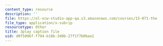 ```yaml
---
content_type: resource
description: ''
file: https://ol-ocw-studio-app-qa.s3.amazonaws.com/courses/15-071-the-analytics-edge-spring-2017/d0f5096ff794b18b3d0b27f1f7b0bae1_UA3QA3KE4sw.srt
file_type: application/x-subrip
resourcetype: Other
title: 3play caption file
uid: d0f5096f-f794-b18b-3d0b-27f1f7b0bae1
---
```

